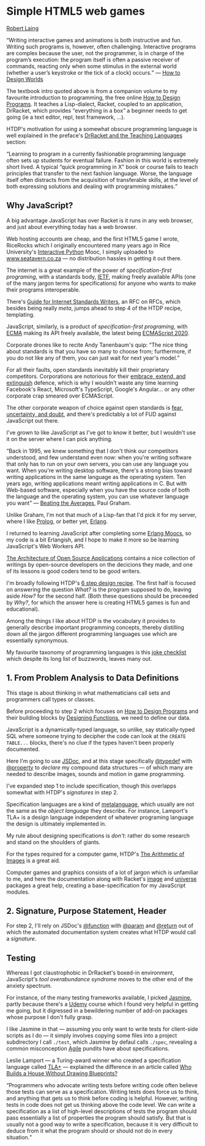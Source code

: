<h1>Simple HTML5 web games</h1>

<p><a href="https://twitter.com/RobertLaing6">Robert Laing</a></p>

<q>Writing interactive games and animations is both instructive and fun. Writing such programs is, however,
often challenging. Interactive programs are complex because the user, not the programmer, is in charge of
the program’s execution: the program itself is often a passive receiver of commands, reacting only when some 
stimulus in the external world (whether a user’s keystroke or the tick of a clock) occurs.</q> &mdash;
<a href="https://world.cs.brown.edu/1/htdw-v1.pdf">How to Design Worlds</a>

The textbook intro quoted above is from a companion volume to my favourite introduction to programming, the free online 
<a href="https://htdp.org">How to Design Programs</a>. It teaches a Lisp-dialect, Racket, coupled to an application,
DrRacket, which provides <q>everything in a box</q> a beginner needs to get going (ie a text editor, repl, 
test framework, ...).

HTDP's motivation for using a somewhat obscure programming language is well explained in the preface's
<a href="https://htdp.org/2020-5-6/Book/part_preface.html#%28part._drtl%29">DrRacket and the Teaching Languages</a>
section:

<q>Learning to program in a currently fashionable programming language often sets up students for eventual failure. 
Fashion in this world is extremely short lived. A typical “quick programming in X” book or course fails to teach principles 
that transfer to the next fashion language. Worse, the language itself often distracts from the acquisition of 
transferable skills, at the level of both expressing solutions and dealing with programming mistakes.</q>

<h2>Why JavaScript?</h2>

A big advantage JavaScript has over Racket is it runs in any web browser, and just about everything today has a web
browser.

Web hosting accounts are cheap, and the first HTML5 game I wrote, RiceRocks which I originally 
encountered many years ago in Rice University's 
<a href="https://www.coursera.org/learn/interactive-python-1">Interactive Python</a> Mooc, I simply
uploaded to <a href="http://www.seatavern.co.za/">www.seatavern.co.za</a> &mdash; no distribution hassles in
getting it out there.

The internet is a great example of the power of <em>specification-first programing</em>, with a standards body,
<a href="https://tools.ietf.org/">IETF</a>, making freely available APIs (one of the many jargon terms for
specifications) for anyone who wants to make their programs interoperable.

There's <a href="https://tools.ietf.org/html/rfc2360">Guide for Internet Standards Writers</a>, an RFC on RFCs,
which besides being really <em>meta</em>, jumps ahead to step 4 of the HTDP recipe, templating.

JavaScript, similarly, is a product of <em>specification-first programing</em>, with
<a href="https://www.ecma-international.org/">ECMA</a> making its API freely available, the latest being
<a href="https://www.ecma-international.org/ecma-262/11.0/index.html">ECMAScript 2020</a>.

Corporate drones like to recite Andy Tanenbaum's quip: <q>The nice thing about standards is that you have so 
many to choose from; furthermore, if you do not like any of them, you can just wait for next year's model.</q>

For all their faults, open standards inevitably kill their proprietary competitors. Corporations are notorious
for their <a href="https://en.wikipedia.org/wiki/Embrace,_extend,_and_extinguish">embrace, extend, and extinguish</a>
defence, which is why I wouldn't waste any time learning Facebook's React, Microsoft's TypeScript, Google's Angular...
or any other corporate crap smeared over ECMAScript.

The other corporate weapon of choice against open standards is
<a href="https://en.wikipedia.org/wiki/Fear,_uncertainty,_and_doubt">fear, uncertainty, and doubt</a>,
and there's predictably a lot of FUD against JavaScript out there.

I've grown to like JavaScript as I've got to know it better, but I wouldn't use it on the server where I can pick anything.

<q>Back in 1995, we knew something that I don't think our competitors understood, and few understand even now: when you're writing software that only has to run on your own servers, you can use any language you want. When you're writing desktop software, there's a strong bias toward writing applications in the same language as the operating system.  Ten years ago, writing applications meant writing applications in C. But with Web-based software, especially when you have the source code of both the language and the operating system, you can use whatever language you want</q> &mdash; <a href="http://www.paulgraham.com/avg.html">Beating the Averages</a>, Paul Graham.

Unlike Graham, I'm not that much of a Lisp-fan that I'd pick it for my server, where I like 
<a href="https://github.com/roblaing/swipl-webapp-howto">Prolog</a>, or better yet, 
<a href="https://github.com/roblaing/erlang-webapp-howto">Erlang</a>.

I returned to learning JavaScript after completing some <a href="https://github.com/roblaing/erlang_mooc">
Erlang Moocs</a>, so my code is a bit Erlangish, and I hope to make it more so be learning JavaScript's
Web Workers API.

<a href="http://aosabook.org/en/index.html">The Architecture of Open Source Applications</a> contains a nice
collection of writings by open-source developers on the decicions they made, and one of its lessons is good
coders tend to be good writers.

I'm broadly following HTDP's <a href="https://htdp.org/2020-5-6/Book/part_preface.html#%28part._sec~3asystematic-design%29">
6 step design recipe</a>. The first half is focused on answering the question <em>What?</em> is the program supposed
to do, leaving aside <em>How?</em> for the second half. (Both these questions should be preceeded by <em>Why?</em>,
for which the answer here is creating HTML5 games is fun and educational).

Among the things I like about HTDP is the vocabulary it provides to generally describe important programming concepts, 
thereby distilling down all the jargon different programming languages use which are essentially synonymous.

My favourite taxonomy of programming languages is this 
<a href="https://www.famicol.in/language_checklist.html">joke checklist</a> which despite its long list of
buzzwords, leaves many out.

<h2>1. From Problem Analysis to Data Definitions</h2>

This stage is about thinking in what mathematicians call sets and programmers call types or classes.

Before proceeding to step 2 which focuses on
<a href="https://htdp.org/2020-5-6/Book/part_one.html#%28part._ch~3ahtdp%29">How to Design Programs</a> and their building
blocks by <a href="https://htdp.org/2020-5-6/Book/part_one.html#%28part._sec~3adesign-func%29">Designing Functions</a>,
we need to define our data. 

JavaScript is a dynamically-typed language, so unlike, say statically-typed SQL where someone trying to decipher the
code can look at the <code>CREATE TABLE...</code> blocks, there's no clue if the types haven't been properly
documented.

Here I'm going to use <a href="https://jsdoc.app/">JSDoc</a>, and at this stage
specifically <a href="https://jsdoc.app/tags-typedef.html">@typedef</a> with 
<a href="https://jsdoc.app/tags-property.html">@property</a> to <em>declare</em> my compound data structures 
&mdash; of which many are needed to describe images, sounds and motion in game programming.

I've expanded step 1 to include specification, though this overlapps somewhat with HTDP's <em>signatures</em> in step 2.

Specification languages are a kind of <a href="https://en.wikipedia.org/wiki/Metalanguage">metalanguage</a>,
which usually are not the same as the <em>object language</em> they describe. For instance, Lamport's TLA+ is a
design language independent of whatever programing language the design is ultimately implemented in.

My rule about designing specifications is <em>don't</em>: rather do some research and stand on the shoulders of giants.

For the types required for a computer game,
HTDP's <a href="https://htdp.org/2020-5-6/Book/part_one.html#%28part._sec~3aarith-images%29">
The Arithmetic of Images</a> is a great aid.

Computer games and graphics consists of a lot of jargon which is unfamiliar to me, and here the documentation
along with Racket's <a href="https://docs.racket-lang.org/teachpack/2htdpimage.html">image</a> and
<a href="https://docs.racket-lang.org/teachpack/2htdpuniverse.html#%28part._world-example%29">
universe</a> packages a great help, creating a base-specification for my JavaScript modules.



<h2>2. Signature, Purpose Statement, Header</h2>


For step 2, I'll rely on JSDoc's <a href="https://jsdoc.app/tags-function.html">@function</a> with
<a href="https://jsdoc.app/tags-param.html">@param</a> and 
<a href="https://jsdoc.app/tags-returns.html">@return</a> out of which the automated documentation system creates
what HTDP would call a <em>signature</em>.


<h2>Testing</h2>

Whereas I got claustrophobic in DrRacket's boxed-in environment, JavaScript's <em>tool overabundance syndrome</em>
moves to the other end of the anxiety spectrum.
 
For instance, of the many testing frameworks available, I picked <a href="https://jasmine.github.io/">Jasmine</a>,
partly because there's a
<a href="https://www.udemy.com/course/unit-testing-your-javascript-with-jasmine/">Udemy</a> course which I found very
helpful in getting me going, but it digressed in a bewildering number of add-on packages whose purpose I don't fully grasp.

I like Jasmine in that &mdash; assuming you only want to write tests for client-side scripts as I do &mdash; it simply involves
copying some files into a project subdirectory I call <code>./test</code>, which Jasmine by defaul calls <code>./spec</code>,
revealing a common misconception <a href="https://www.agilealliance.org/agile101/">Agile</a> pundits have about
specifications.

Leslie Lamport &mdash; a Turing-award winner who created a specification language called
<a href="https://lamport.azurewebsites.net/tla/tla.html">TLA+</a> &mdash; explained the difference in an article called
<a href="https://cacm.acm.org/magazines/2015/4/184705-who-builds-a-house-without-drawing-blueprints/fulltext">
Who Builds a House Without Drawing Blueprints?</a>

<q>Programmers who advocate writing tests before writing code often believe those tests can serve as a specification. 
Writing tests does force us to think, and anything that gets us to think before coding is helpful. However, writing 
tests in code does not get us thinking above the code level. We can write a specification as a list of high-level 
descriptions of tests the program should pass essentially a list of properties the program should satisfy. 
But that is usually not a good way to write a specification, because it is very difficult to deduce from it what 
the program should or should not do in every situation.</q>


